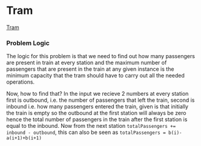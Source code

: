 # Tram
[Tram](https://codeforces.com/problemset/problem/116/A)

### Problem Logic
The logic for this problem is that we need to find out how many passengers are present in train at every station
and the maximum number of passengers that are present in the train at any given instance is the minimum capacity that the tram should have to carry out all the needed operations.

Now, how to find that?
In the input we recieve 2 numbers at every station first is outbound, i.e. the number of passengers that left the train, second is inbound i.e. how many passengers entered the train, given is that initially the train is empty so the outbound at the first station will always be zero hence the total number of passengers in the train after the first station is equal to the inbound. Now from the next station `totalPassengers += inbound - outbound`, this can also be seen as `totalPassengers = b(i)-a(i+1)+b(i+1)`